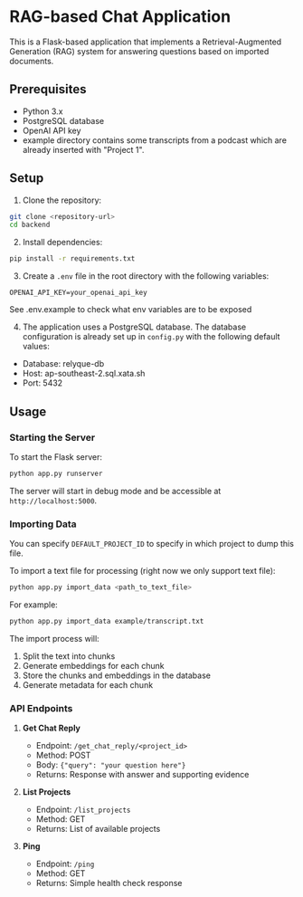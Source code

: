# RAG-based Chat Application

This is a Flask-based application that implements a Retrieval-Augmented Generation (RAG) system for answering questions based on imported documents.

## Prerequisites

- Python 3.x
- PostgreSQL database
- OpenAI API key
- example directory contains some transcripts from a podcast which are already inserted with "Project 1".

## Setup

1. Clone the repository:
```bash
git clone <repository-url>
cd backend
```

2. Install dependencies:
```bash
pip install -r requirements.txt
```

3. Create a `.env` file in the root directory with the following variables:
```
OPENAI_API_KEY=your_openai_api_key
```
See .env.example to check what env variables are to be exposed

4. The application uses a PostgreSQL database. The database configuration is already set up in `config.py` with the following default values:
- Database: relyque-db
- Host: ap-southeast-2.sql.xata.sh
- Port: 5432

## Usage

### Starting the Server

To start the Flask server:
```bash
python app.py runserver
```

The server will start in debug mode and be accessible at `http://localhost:5000`.

### Importing Data
You can specify `DEFAULT_PROJECT_ID` to specify in which project to dump this file.

To import a text file for processing (right now we only support text file):
```bash
python app.py import_data <path_to_text_file>
```

For example:
```bash
python app.py import_data example/transcript.txt
```

The import process will:
1. Split the text into chunks
2. Generate embeddings for each chunk
3. Store the chunks and embeddings in the database
4. Generate metadata for each chunk

### API Endpoints

1. **Get Chat Reply**
   - Endpoint: `/get_chat_reply/<project_id>`
   - Method: POST
   - Body: `{"query": "your question here"}`
   - Returns: Response with answer and supporting evidence

2. **List Projects**
   - Endpoint: `/list_projects`
   - Method: GET
   - Returns: List of available projects

3. **Ping**
   - Endpoint: `/ping`
   - Method: GET
   - Returns: Simple health check response

